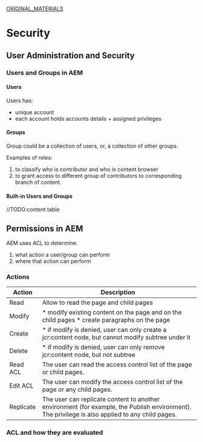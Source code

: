 [ORIGINAL_MATERIALS](https://experienceleague.adobe.com/en/docs/experience-manager-65/content/security/security)

# Security
## User Administration and Security

### Users and Groups in AEM
#### Users
Users has:
- unique account
- each account holds accounts details + assigned privileges
#### Groups
Group could be a collection of users, or, a collection of other groups.

Examples of roles:
1. to classify who is contributor and who is content browser
2. to grant access to different group of contributors to corresponding branch of content.

#### Built-in Users and Groups
//TODO:content table

## Permissions in AEM
AEM uses ACL to determine:
1. what action a user/group can perform
2. where that action can perform
### Actions
|Action|Description|
|--|--|
|Read|Allow to read the page and child pages|
|Modify|* modify existing content on the page and on the child pages * create paragraphs on the page |
|Create|* if modify is denied, user can only create a jcr:content node, but cannot modify subtree under it|
|Delete|* if modify is denied, user can only remove jcr:content node, but not subtree|
|Read ACL|The user can read the access control list of the page or child pages.|
|Edit ACL|The user can modify the access control list of the page or any child pages.|
|Replicate|The user can replicate content to another environment (for example, the Publish environment). The privilege is also applied to any child pages.|

### ACL and how they are evaluated
